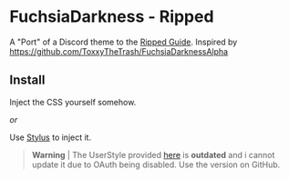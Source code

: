# FuchsiaDarkness - Ripped

A "Port" of a Discord theme to the [Ripped Guide](https://ripped.guide).
Inspired by https://github.com/ToxxyTheTrash/FuchsiaDarknessAlpha



## Install

Inject the CSS yourself somehow.

_or_

Use [Stylus](https://add0n.com/stylus.html) to inject it.

> **Warning** |
> The UserStyle provided [here](https://userstyles.world/style/5024/fuchsiadarkness-ripped) is **outdated** and i cannot update it due to OAuth being disabled. Use the version on GitHub.

